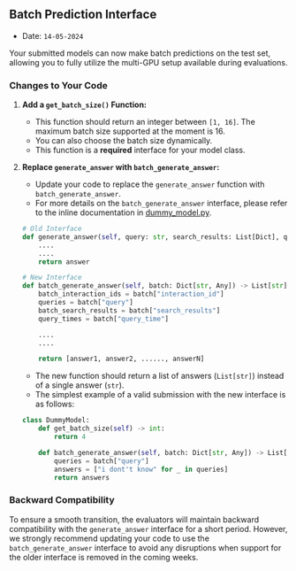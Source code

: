 ## Batch Prediction Interface
- Date: `14-05-2024`

Your submitted models can now make batch predictions on the test set, allowing you to fully utilize the multi-GPU setup available during evaluations.

### Changes to Your Code

1. **Add a `get_batch_size()` Function:**

    - This function should return an integer between `[1, 16]`. The maximum batch size supported at the moment is 16.
    - You can also choose the batch size dynamically.
    - This function is a **required** interface for your model class.

2. **Replace `generate_answer` with `batch_generate_answer`:**

    - Update your code to replace the `generate_answer` function with `batch_generate_answer`.
    - For more details on the `batch_generate_answer` interface, please refer to the inline documentation in [dummy_model.py](../models/dummy_model.py).

    ```python
    # Old Interface
    def generate_answer(self, query: str, search_results: List[Dict], query_time: str) -> str:
        ....
        ....
        return answer

    # New Interface
    def batch_generate_answer(self, batch: Dict[str, Any]) -> List[str]:
        batch_interaction_ids = batch["interaction_id"]
        queries = batch["query"]
        batch_search_results = batch["search_results"]
        query_times = batch["query_time"]

        ....
        ....

        return [answer1, answer2, ......, answerN]
    ```

    - The new function should return a list of answers (`List[str]`) instead of a single answer (`str`).
    - The simplest example of a valid submission with the new interface is as follows:

    ```python
    class DummyModel:
        def get_batch_size(self) -> int: 
            return 4

        def batch_generate_answer(self, batch: Dict[str, Any]) -> List[str]:
            queries = batch["query"]
            answers = ["i dont't know" for _ in queries]
            return answers
    ```    

### Backward Compatibility

To ensure a smooth transition, the evaluators will maintain backward compatibility with the `generate_answer` interface for a short period. However, we strongly recommend updating your code to use the `batch_generate_answer` interface to avoid any disruptions when support for the older interface is removed in the coming weeks.
